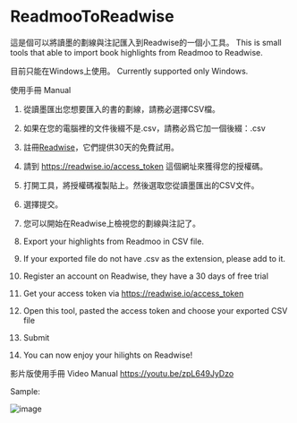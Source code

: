 # ReadmooToReadwise
這是個可以將讀墨的劃線與注記匯入到Readwise的一個小工具。
This is small tools that able to import book highlights from  Readmoo to Readwise.

目前只能在Windows上使用。
Currently supported only Windows.

使用手冊
Manual

1. 從讀墨匯出您想要匯入的書的劃線，請務必選擇CSV檔。
2. 如果在您的電腦裡的文件後綴不是.csv，請務必爲它加一個後綴：.csv
3. 註冊[Readwise](https://readwise.io/)，它們提供30天的免費試用。
4. 請到 https://readwise.io/access_token 這個網址來獲得您的授權碼。
5. 打開工具，將授權碼複製貼上。然後選取您從讀墨匯出的CSV文件。
6. 選擇提交。
7. 您可以開始在Readwise上檢視您的劃線與注記了。

1. Export your highlights from Readmoo in CSV file.
2. If your exported file do not have .csv as the extension, please add to it.
3. Register an account on Readwise, they have a 30 days of free trial
4. Get your access token via https://readwise.io/access_token
5. Open this tool, pasted the access token and choose your exported CSV file
6. Submit
7. You can now enjoy your hilights on Readwise!

影片版使用手冊
Video Manual
https://youtu.be/zpL649JyDzo


Sample:

![image](https://user-images.githubusercontent.com/22808270/132120413-db4018ab-0a2e-49f3-b814-1d31ba14430c.png)

